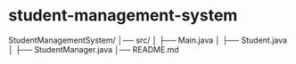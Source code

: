 # student-management-system
StudentManagementSystem/
│── src/
│   ├── Main.java
│   ├── Student.java
│   ├── StudentManager.java
│── README.md

